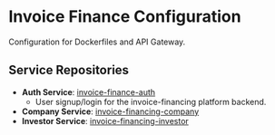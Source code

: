 # Invoice Finance Configuration

Configuration for Dockerfiles and API Gateway.

## Service Repositories

- **Auth Service**: [invoice-finance-auth](https://github.com/mohitkmeena/invoice-finance-auth.git)
  - User signup/login for the invoice-financing platform backend.
- **Company Service**: [invoice-financing-company](https://github.com/mohitkmeena/invoice-financing-company.git)
- **Investor Service**: [invoice-financing-investor](https://github.com/mohitkmeena/invoice-financing-investor.git)
